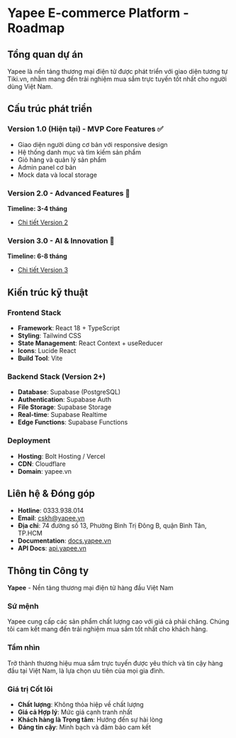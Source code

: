 # Yapee E-commerce Platform - Roadmap

## Tổng quan dự án

Yapee là nền tảng thương mại điện tử được phát triển với giao diện tương tự Tiki.vn, nhằm mang đến trải nghiệm mua sắm trực tuyến tốt nhất cho người dùng Việt Nam.

## Cấu trúc phát triển

### Version 1.0 (Hiện tại) - MVP Core Features ✅
- Giao diện người dùng cơ bản với responsive design
- Hệ thống danh mục và tìm kiếm sản phẩm
- Giỏ hàng và quản lý sản phẩm
- Admin panel cơ bản
- Mock data và local storage

### Version 2.0 - Advanced Features 🚧
**Timeline: 3-4 tháng**
- [Chi tiết Version 2](./version-2-roadmap.md)

### Version 3.0 - AI & Innovation 🔮
**Timeline: 6-8 tháng**
- [Chi tiết Version 3](./version-3-roadmap.md)

## Kiến trúc kỹ thuật

### Frontend Stack
- **Framework**: React 18 + TypeScript
- **Styling**: Tailwind CSS
- **State Management**: React Context + useReducer
- **Icons**: Lucide React
- **Build Tool**: Vite

### Backend Stack (Version 2+)
- **Database**: Supabase (PostgreSQL)
- **Authentication**: Supabase Auth
- **File Storage**: Supabase Storage
- **Real-time**: Supabase Realtime
- **Edge Functions**: Supabase Functions

### Deployment
- **Hosting**: Bolt Hosting / Vercel
- **CDN**: Cloudflare
- **Domain**: yapee.vn

## Liên hệ & Đóng góp

- **Hotline**: 0333.938.014
- **Email**: cskh@yapee.vn
- **Địa chỉ**: 74 đường số 13, Phường Bình Trị Đông B, quận Bình Tân, TP.HCM
- **Documentation**: [docs.yapee.vn](https://docs.yapee.vn)
- **API Docs**: [api.yapee.vn](https://api.yapee.vn)

## Thông tin Công ty

**Yapee** - Nền tảng thương mại điện tử hàng đầu Việt Nam

### Sứ mệnh
Yapee cung cấp các sản phẩm chất lượng cao với giá cả phải chăng. Chúng tôi cam kết mang đến trải nghiệm mua sắm tốt nhất cho khách hàng.

### Tầm nhìn  
Trở thành thương hiệu mua sắm trực tuyến được yêu thích và tin cậy hàng đầu tại Việt Nam, là lựa chọn ưu tiên của mọi gia đình.

### Giá trị Cốt lõi
- **Chất lượng**: Không thỏa hiệp về chất lượng
- **Giá cả Hợp lý**: Mức giá cạnh tranh nhất
- **Khách hàng là Trọng tâm**: Hướng đến sự hài lòng
- **Đáng tin cậy**: Minh bạch và đảm bảo cam kết